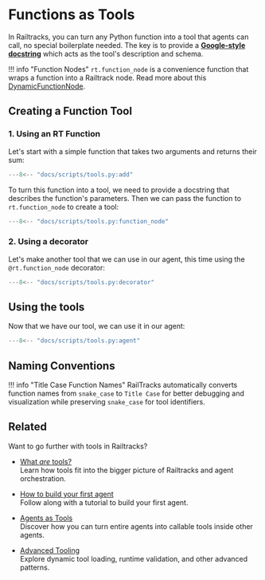 # Functions as Tools

In Railtracks, you can turn any Python function into a tool that agents can call, no special boilerplate needed. The key is to provide a [**Google-style docstring**](https://sphinxcontrib-napoleon.readthedocs.io/en/latest/example_google.html) which acts as the tool's description and schema.  

!!! info "Function Nodes"
    `rt.function_node` is a convenience function that wraps a function into a Railtrack node. Read more about this [DynamicFunctionNode](../../system_internals/node.md#dynamicfunctionnode).


## Creating a Function Tool

### 1. Using an RT Function
Let's start with a simple function that takes two arguments and returns their sum:

```python
---8<-- "docs/scripts/tools.py:add"
```

To turn this function into a tool, we need to provide a docstring that describes the function's parameters. Then we can pass the function to `rt.function_node` to create a tool:

```python
---8<-- "docs/scripts/tools.py:function_node"
```

### 2. Using a decorator
Let's make another tool that we can use in our agent, this time using the `@rt.function_node` decorator:

```python
---8<-- "docs/scripts/tools.py:decorator"
```

## Using the tools

Now that we have our tool, we can use it in our agent:

```python
---8<-- "docs/scripts/tools.py:agent"
```

## Naming Conventions

!!! info "Title Case Function Names"
    RailTracks automatically converts function names from `snake_case` to `Title Case` for better debugging and visualization while preserving `snake_case` for tool identifiers.


## Related

Want to go further with tools in Railtracks?

* [What *are* tools?](../index.md) <br>
  Learn how tools fit into the bigger picture of Railtracks and agent orchestration.

* [How to build your first agent](../../tutorials/byfa.md) <br>
  Follow along with a tutorial to build your first agent.

* [Agents as Tools](./agents_as_tools.md) <br>
  Discover how you can turn entire agents into callable tools inside other agents.

* [Advanced Tooling](./advanced_usages.md) <br>
  Explore dynamic tool loading, runtime validation, and other advanced patterns.
